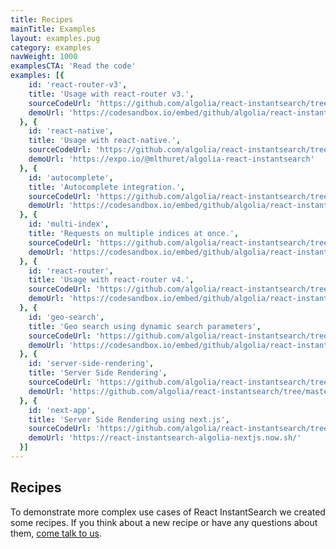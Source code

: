 ```yaml
---
title: Recipes
mainTitle: Examples
layout: examples.pug
category: examples
navWeight: 1000
examplesCTA: 'Read the code'
examples: [{
    id: 'react-router-v3',
    title: 'Usage with react-router v3.',
    sourceCodeUrl: 'https://github.com/algolia/react-instantsearch/tree/master/packages/react-instantsearch/examples/react-router-v3',
    demoUrl: 'https://codesandbox.io/embed/github/algolia/react-instantsearch/tree/master/packages/react-instantsearch/examples/react-router-v3'
  }, {
    id: 'react-native',
    title: 'Usage with react-native.',
    sourceCodeUrl: 'https://github.com/algolia/react-instantsearch/tree/master/packages/react-instantsearch/examples/react-native',
    demoUrl: 'https://expo.io/@mlthuret/algolia-react-instantsearch'
  }, {
    id: 'autocomplete',
    title: 'Autocomplete integration.',
    sourceCodeUrl: 'https://github.com/algolia/react-instantsearch/tree/master/packages/react-instantsearch/examples/autocomplete',
    demoUrl: 'https://codesandbox.io/embed/github/algolia/react-instantsearch/tree/master/packages/react-instantsearch/examples/autocomplete'
  }, {
    id: 'multi-index',
    title: 'Requests on multiple indices at once.',
    sourceCodeUrl: 'https://github.com/algolia/react-instantsearch/tree/master/packages/react-instantsearch/examples/multi-index',
    demoUrl: 'https://codesandbox.io/embed/github/algolia/react-instantsearch/tree/master/packages/react-instantsearch/examples/multi-index'
  }, {
    id: 'react-router',
    title: 'Usage with react-router v4.',
    sourceCodeUrl: 'https://github.com/algolia/react-instantsearch/tree/master/packages/react-instantsearch/examples/react-router',
    demoUrl: 'https://codesandbox.io/embed/github/algolia/react-instantsearch/tree/master/packages/react-instantsearch/examples/react-router'
  }, {
    id: 'geo-search',
    title: 'Geo search using dynamic search parameters',
    sourceCodeUrl: 'https://github.com/algolia/react-instantsearch/tree/master/packages/react-instantsearch/examples/geo-search',
    demoUrl: 'https://codesandbox.io/embed/github/algolia/react-instantsearch/tree/master/packages/react-instantsearch/examples/geo-search'
  }, {
    id: 'server-side-rendering',
    title: 'Server Side Rendering',
    sourceCodeUrl: 'https://github.com/algolia/react-instantsearch/tree/master/packages/react-instantsearch/examples/server-side-rendering',
    demoUrl: 'https://github.com/algolia/react-instantsearch/tree/master/packages/react-instantsearch/examples/server-side-rendering'
  }, {
    id: 'next-app',
    title: 'Server Side Rendering using next.js',
    sourceCodeUrl: 'https://github.com/algolia/react-instantsearch/tree/master/packages/react-instantsearch/examples/next-app',
    demoUrl: 'https://react-instantsearch-algolia-nextjs.now.sh/'
  }]
---
```


## Recipes

To demonstrate more complex use cases of React InstantSearch we created some recipes.
If you think about a new recipe or have any questions about them, [come talk to us](https://discourse.algolia.com/tags/react-instantsearch).
